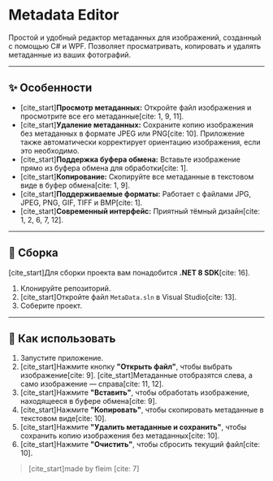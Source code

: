 # Metadata Editor

Простой и удобный редактор метаданных для изображений, созданный с помощью C# и WPF. Позволяет просматривать, копировать и удалять метаданные из ваших фотографий.

---

## ✨ Особенности

* [cite_start]**Просмотр метаданных:** Откройте файл изображения и просмотрите все его метаданные[cite: 1, 9, 11].
* [cite_start]**Удаление метаданных:** Сохраните копию изображения без метаданных в формате JPEG или PNG[cite: 10]. Приложение также автоматически корректирует ориентацию изображения, если это необходимо.
* [cite_start]**Поддержка буфера обмена:** Вставьте изображение прямо из буфера обмена для обработки[cite: 1].
* [cite_start]**Копирование:** Скопируйте все метаданные в текстовом виде в буфер обмена[cite: 1, 9].
* [cite_start]**Поддерживаемые форматы:** Работает с файлами JPG, JPEG, PNG, GIF, TIFF и BMP[cite: 1].
* [cite_start]**Современный интерфейс:** Приятный тёмный дизайн[cite: 1, 2, 6, 7, 12].

---

## 🚀 Сборка

[cite_start]Для сборки проекта вам понадобится **.NET 8 SDK**[cite: 16].

1.  Клонируйте репозиторий.
2.  [cite_start]Откройте файл `MetaData.sln` в Visual Studio[cite: 13].
3.  Соберите проект.

---

## 📖 Как использовать

1.  Запустите приложение.
2.  [cite_start]Нажмите кнопку **"Открыть файл"**, чтобы выбрать изображение[cite: 9]. [cite_start]Метаданные отобразятся слева, а само изображение — справа[cite: 11, 12].
3.  [cite_start]Нажмите **"Вставить"**, чтобы обработать изображение, находящееся в буфере обмена[cite: 9].
4.  [cite_start]Нажмите **"Копировать"**, чтобы скопировать метаданные в текстовом виде[cite: 10].
5.  [cite_start]Нажмите **"Удалить метаданные и сохранить"**, чтобы сохранить копию изображения без метаданных[cite: 10].
6.  [cite_start]Нажмите **"Очистить"**, чтобы сбросить текущий файл[cite: 10].

> [cite_start]made by fleim [cite: 7]